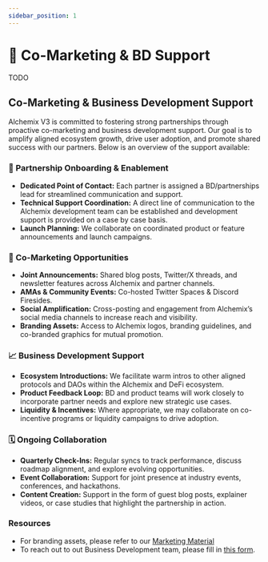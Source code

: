 ```yaml
---
sidebar_position: 1
---
```


# 🤝 Co-Marketing & BD Support

TODO

## Co-Marketing & Business Development Support

Alchemix V3 is committed to fostering strong partnerships through proactive co-marketing and business development support. Our goal is to amplify aligned ecosystem growth, drive user adoption, and promote shared success with our partners. Below is an overview of the support available:

### 🤝 Partnership Onboarding & Enablement

- **Dedicated Point of Contact:** Each partner is assigned a BD/partnerships lead for streamlined communication and support.
- **Technical Support Coordination:** A direct line of communication to the Alchemix development team can be established and development support is provided on a case by case basis.
- **Launch Planning:** We collaborate on coordinated product or feature announcements and launch campaigns.

### 📣 Co-Marketing Opportunities

- **Joint Announcements:** Shared blog posts, Twitter/X threads, and newsletter features across Alchemix and partner channels.
- **AMAs & Community Events:** Co-hosted Twitter Spaces & Discord Firesides.
- **Social Amplification:** Cross-posting and engagement from Alchemix’s social media channels to increase reach and visibility.
- **Branding Assets:** Access to Alchemix logos, branding guidelines, and co-branded graphics for mutual promotion.

### 📈 Business Development Support

- **Ecosystem Introductions:** We facilitate warm intros to other aligned protocols and DAOs within the Alchemix and DeFi ecosystem.
- **Product Feedback Loop:** BD and product teams will work closely to incorporate partner needs and explore new strategic use cases.
- **Liquidity & Incentives:** Where appropriate, we may collaborate on co-incentive programs or liquidity campaigns to drive adoption.

### 🗓 Ongoing Collaboration

- **Quarterly Check-Ins:** Regular syncs to track performance, discuss roadmap alignment, and explore evolving opportunities.
- **Event Collaboration:** Support for joint presence at industry events, conferences, and hackathons.
- **Content Creation:** Support in the form of guest blog posts, explainer videos, or case studies that highlight the partnership in action.

### Resources

- For branding assets, please refer to our [Marketing Material](https://docs.alchemix.fi/resources/marketing-material)
- To reach out to out Business Development team, please fill in [this form](https://docs.google.com/forms/d/1QxQ2fjYckzqoAFAEY9xYXpXdw6zb4Z6o5NaIiUVhQlE/edit).
